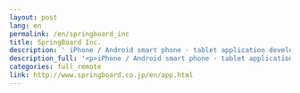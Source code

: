 ```yaml
---
layout: post
lang: en
permalink: /en/springboard_inc
title: SpringBoard Inc.
description: ' iPhone / Android smart phone · tablet application development, social application development, web service development etc. Also deployment of smartphone applications and Web services under their own brands. '
description_full: '<p>iPhone / Android smart phone · tablet application development, social application development, web service development etc. Also deployment of smartphone applications and Web services under their own brands.</p>'
categories: full_remote
link: http://www.springboard.co.jp/en/app.html
---
```

